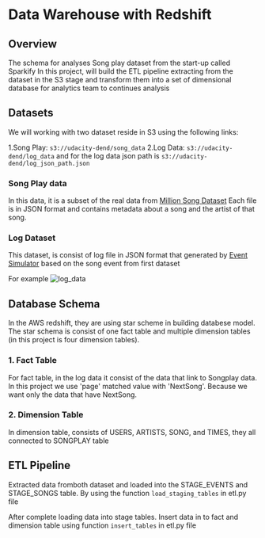 # Data Warehouse with Redshift

## Overview
The schema for analyses Song play dataset from the start-up called Sparkify
In this project, will build the ETL pipeline extracting from the dataset in the S3 stage and transform them into a set of dimensional database 
for analytics team to continues analysis

## Datasets

We will working with two dataset reside in S3 using the following links:

1.Song Play: ```s3://udacity-dend/song_data```
2.Log Data: ```s3://udacity-dend/log_data```
and for the log data json path is ``` s3://udacity-dend/log_json_path.json ```

### Song Play data

In this data, it is a subset of the real data from [Million Song Dataset](https://labrosa.ee.columbia.edu/millionsong/)
Each file is in JSON format and contains metadata about a song and the artist of that song.

### Log Dataset

This dataset, is consist of log file in JSON format that generated by [Event Simulator](https://github.com/Interana/eventsim) based on the song event from first dataset 

For example
![log_data](https://video.udacity-data.com/topher/2019/February/5c6c3ce5_log-data/log-data.png)


## Database Schema

In the AWS redshift, they are using star scheme in building databese model. 
The star schema is consist of one fact table and multiple dimension tables (in this project is four dimension tables).

### 1. Fact Table

For fact table, in the log data it consist of the data that link to Songplay data. In this project we use 'page' matched value with 'NextSong'. Because we want only the data that have NextSong.

### 2. Dimension Table

In dimension table, consists of USERS, ARTISTS, SONG, and TIMES, they all connected to SONGPLAY table

## ETL Pipeline

Extracted data fromboth dataset and loaded into the STAGE_EVENTS and STAGE_SONGS table. By using the function ```load_staging_tables``` in etl.py file

After complete loading data into stage tables. Insert data in to fact and dimension table using function ```insert_tables``` in etl.py file






